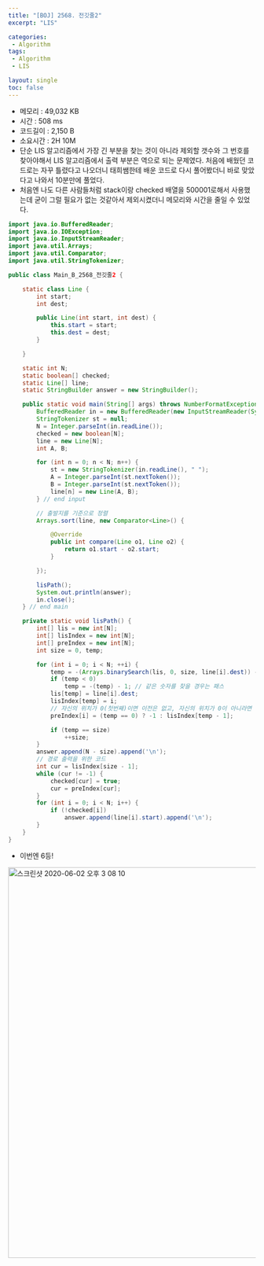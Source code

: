 ```yaml
---
title: "[BOJ] 2568. 전깃줄2"
excerpt: "LIS"

categories:
 - Algorithm
tags:
 - Algorithm
 - LIS

layout: single
toc: false
---
```


 * 메모리 : 49,032 KB 
 * 시간 : 508 ms 
 * 코드길이 : 2,150 B 
 * 소요시간 : 2H 10M
 * 단순 LIS 알고리즘에서 가장 긴 부분을 찾는 것이 아니라 제외할 갯수와 그 번호를 찾아야해서 LIS 알고리즘에서 출력 부분은 역으로 되는 문제였다. 처음에 배웠던 코드로는 자꾸 틀렸다고 나오더니 태희쌤한테 배운 코드로 다시 풀어봤더니 바로 맞았다고 나와서 10분만에 풀었다.
 * 처음엔 나도 다른 사람들처럼 stack이랑 checked 배열을 500001로해서 사용했는데 굳이 그럴 필요가 없는 것같아서 제외시켰더니 메모리와 시간을 줄일 수 있었다.

```java
import java.io.BufferedReader;
import java.io.IOException;
import java.io.InputStreamReader;
import java.util.Arrays;
import java.util.Comparator;
import java.util.StringTokenizer;

public class Main_B_2568_전깃줄2 {

	static class Line {
		int start;
		int dest;

		public Line(int start, int dest) {
			this.start = start;
			this.dest = dest;
		}

	}

	static int N;
	static boolean[] checked;
	static Line[] line;
	static StringBuilder answer = new StringBuilder();

	public static void main(String[] args) throws NumberFormatException, IOException {
		BufferedReader in = new BufferedReader(new InputStreamReader(System.in));
		StringTokenizer st = null;
		N = Integer.parseInt(in.readLine());
		checked = new boolean[N];
		line = new Line[N];
		int A, B;

		for (int n = 0; n < N; n++) {
			st = new StringTokenizer(in.readLine(), " ");
			A = Integer.parseInt(st.nextToken());
			B = Integer.parseInt(st.nextToken());
			line[n] = new Line(A, B);
		} // end input

		// 출발지를 기준으로 정렬
		Arrays.sort(line, new Comparator<Line>() {

			@Override
			public int compare(Line o1, Line o2) {
				return o1.start - o2.start;
			}

		});

		lisPath();
		System.out.println(answer);
		in.close();
	} // end main

	private static void lisPath() {
		int[] lis = new int[N];
		int[] lisIndex = new int[N];
		int[] preIndex = new int[N];
		int size = 0, temp;

		for (int i = 0; i < N; ++i) {
			temp = -(Arrays.binarySearch(lis, 0, size, line[i].dest)) - 1;
			if (temp < 0)
				temp = -(temp) - 1; // 같은 숫자를 찾을 경우는 패스
			lis[temp] = line[i].dest;
			lisIndex[temp] = i;
			// 자신의 위치가 0(첫번째)이면 이전은 없고, 자신의 위치가 0이 아니라면 현재 lis 구성의 바로 직전이 이전됨.
			preIndex[i] = (temp == 0) ? -1 : lisIndex[temp - 1];

			if (temp == size)
				++size;
		}
		answer.append(N - size).append('\n');
		// 경로 출력을 위한 코드
		int cur = lisIndex[size - 1];
		while (cur != -1) {
			checked[cur] = true;
			cur = preIndex[cur];
		}
		for (int i = 0; i < N; i++) {
			if (!checked[i])
				answer.append(line[i].start).append('\n');
		}
	}
}
```

- 이번엔 6등!

<img width="795" alt="스크린샷 2020-06-02 오후 3 08 10" src="https://user-images.githubusercontent.com/33771279/83485941-154b2880-a4e3-11ea-8ffe-851d76e6052e.png">